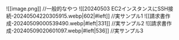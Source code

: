 ![[image.png]] //一般的なやつ
![[20240503 EC2インスタンスにSSH接続-20240504220305915.webp|602|#left]] //実サンプル1
![[請求書作成-20240509000539490.webp|#left|331]] //実サンプル2
![[請求書作成-20240509020601097.webp|#left|536]] //実サンプル3

